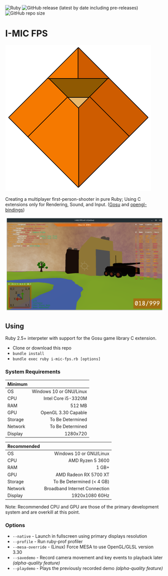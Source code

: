 ![Ruby](https://github.com/cyberarm/i-mic-fps/workflows/Ruby/badge.svg)
![GitHub release (latest by date including pre-releases)](https://img.shields.io/github/v/release/cyberarm/i-mic-fps?include_prereleases)
![GitHub repo size](https://img.shields.io/github/repo-size/cyberarm/i-mic-fps)

# I-MIC FPS
![logo](https://raw.githubusercontent.com/cyberarm/i-mic-fps/master/svg/logo.svg)

Creating a multiplayer first-person-shooter in pure Ruby; Using C extensions only for Rendering, Sound, and Input. ([Gosu](https://libgosu.org) and [opengl-bindings](https://github.com/vaiorabbit/ruby-opengl/))

![screenshot](https://raw.githubusercontent.com/cyberarm/i-mic-fps/master/screenshots/screenshot-game.png)

## Using
Ruby 2.5+ interpeter with support for the Gosu game library C extension.
* Clone or download this repo
* `bundle install`
* `bundle exec ruby i-mic-fps.rb [options]`

### System Requirements
| Minimum |                         |
| :------ | ----------------------: |
| OS      | Windows 10 or GNU/Linux |
| CPU     | Intel Core i5-3320M     |
| RAM     | 512 MB                  |
| GPU     | OpenGL 3.30 Capable     |
| Storage | To Be Determined        |
| Network | To Be Determined        |
| Display | 1280x720                |

| Recommended |                               |
| :---------- | ----------------------------: |
| OS          | Windows 10 or GNU/Linux       |
| CPU         | AMD Ryzen 5 3600              |
| RAM         | 1 GB+                         |
| GPU         | AMD Radeon RX 5700 XT         |
| Storage     | To Be Determined (< 4 GB)     |
| Network     | Broadband Internet Connection |
| Display     | 1920x1080 60Hz                |

Note: Recommended CPU and GPU are those of the primary development system and are overkill at this point.

### Options
* `--native` - Launch in fullscreen using primary displays resolution
* `--profile` - Run ruby-prof profiler
* `--mesa-override` - (Linux) Force MESA to use OpenGL/GLSL version 3.30
* `--savedemo` - Record camera movement and key events to playback later *(alpha-quality feature)*
* `--playdemo` - Plays the previously recorded demo *(alpha-quality feature)*
